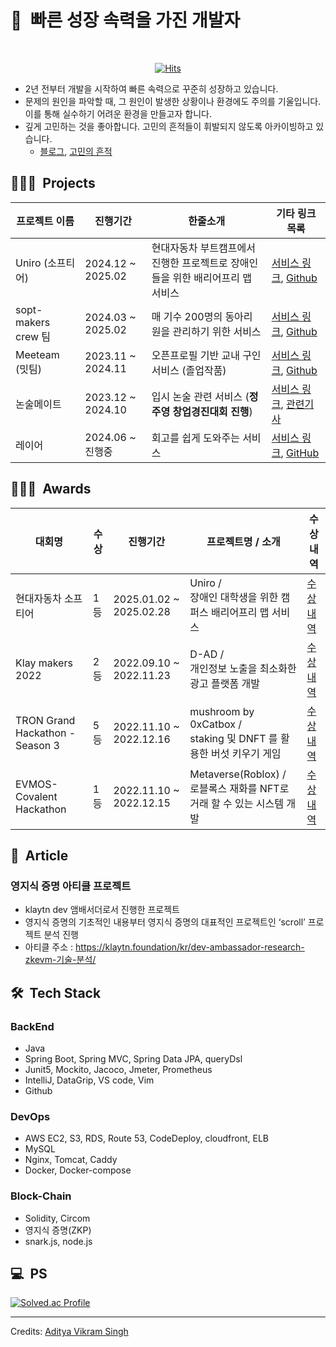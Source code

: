 <h1>🚀&nbsp; 빠른 성장 속력을 가진 개발자</h1>

<div align="center">
    <br>
  
[![Hits](https://hits.seeyoufarm.com/api/count/incr/badge.svg?url=https%3A%2F%2Fgithub.com%2Fmikekks&count_bg=%236F8AE3&title_bg=%23E98A8A&icon=&icon_color=%23E7E7E7&title=hits&edge_flat=false)](https://hits.seeyoufarm.com)
 
</div>

* 2년 전부터 개발을 시작하여 빠른 속력으로 꾸준히 성장하고 있습니다.
* 문제의 원인을 파악할 때, 그 원인이 발생한 상황이나 환경에도 주의를 기울입니다. 이를 통해 실수하기 어려운 환경을 만들고자 합니다.
* 깊게 고민하는 것을 좋아합니다. 고민의 흔적들이 휘발되지 않도록 아카이빙하고 있습니다.
    * [블로그](https://gamxong.tistory.com), [고민의 흔적](https://github.com/mikekks/traces-of-thought)

## 👨🏻‍💻 &nbsp;Projects

| 프로젝트 이름 | 진행기간       | 한줄소개             | 기타 링크 목록                   |
|---------------|---------------|---------------------|----------------------------------|
|  Uniro (소프티어)   | 2024.12 ~ 2025.02 | 현대자동차 부트캠프에서 진행한 프로젝트로 장애인들을 위한 배리어프리 맵 서비스 | [서비스 링크](https://www.uniro.site/), [Github](https://github.com/softeer5th/Team2-Getit) |
|  sopt-makers crew 팀   | 2024.03 ~ 2025.02 | 매 기수 200명의 동아리원을 관리하기 위한 서비스 | [서비스 링크](https://playground.sopt.org/), [Github](https://github.com/sopt-makers/sopt-crew-backend) |
| Meeteam (밋팀)   | 2023.11 ~ 2024.11  | 오픈프로필 기반 교내 구인 서비스 (졸업작품)    | [서비스 링크](https://www.meeteam.co.kr), [Github](https://github.com/MeeTeamIdle/MeeTeam_BackEnd) |
| 논술메이트  | 2023.12 ~ 2024.10 | 입시 논술 관련 서비스 (**정주영 창업경진대회 진행**) | [서비스 링크](https://www.nonsoolmate.com/), [관련기사](https://www.mk.co.kr/news/it/11170786)   |
| 레이어   | 2024.06 ~ 진행중 | 회고를 쉽게 도와주는 서비스 | [서비스 링크](https://www.layerapp.io/), [GitHub](https://github.com/depromeet/layer-server)    |


## 👨🏻‍💻 &nbsp;Awards

| 대회명 |   수상     | 진행기간             | 프로젝트명 / 소개                  | 수상내역                  |
|---------------|---------------|---------------------|----------------------------------|---------------------|
| 현대자동차 소프티어 | 1등  | 2025.01.02 ~ 2025.02.28 |  Uniro /<br>장애인 대학생을 위한 캠퍼스 배리어프리 맵 서비스  | [수상내역](https://www.notion.so/1ac796e8d5dd80e0aceeee11ee94ff4f?pvs=4) |
| Klay makers 2022 | 2등  | 2022.09.10 ~ 2022.11.23 |  D-AD /<br>개인정보 노출을 최소화한 광고 플랫폼 개발  | [수상내역](https://medium.com/klaytn-kr/글로벌-해커톤-klaymakers22-수상자-공개-83a709903d68) |
| TRON Grand Hackathon - Season 3 | 5등  | 2022.11.10 ~ 2022.12.16 |  mushroom by 0xCatbox /<br> staking 및 DNFT 를 활용한 버섯 키우기 게임  | [수상내역](https://cointelegraph.com/press-releases/tron-grand-hackathon-2022-season-3-winners-announced) |
| EVMOS-Covalent Hackathon  | 1등  | 2022.11.10 ~ 2022.12.15 |  Metaverse(Roblox) /<br> 로블록스 재화를 NFT로 거래 할 수 있는 시스템 개발 | [수상 내역](https://medium.com/encode-club/evmos-covalent-onemillionwallets-hackathon-prizewinners-and-summary-22fca2302c37) |


## 📝 &nbsp;Article

### 영지식 증명 아티클 프로젝트
* klaytn dev 앰배서더로서 진행한 프로젝트
* 영지식 증명의 기초적인 내용부터 영지식 증명의 대표적인 프로젝트인 ‘scroll’ 프로젝트 분석 진행
* 아티클 주소 : https://klaytn.foundation/kr/dev-ambassador-research-zkevm-기술-분석/

## 🛠 &nbsp;Tech Stack
### BackEnd
* Java
* Spring Boot, Spring MVC, Spring Data JPA, queryDsl
* Junit5, Mockito, Jacoco, Jmeter, Prometheus
* IntelliJ, DataGrip, VS code, Vim
* Github

### DevOps
* AWS EC2, S3, RDS, Route 53, CodeDeploy, cloudfront, ELB
* MySQL
* Nginx, Tomcat, Caddy
* Docker, Docker-compose

### Block-Chain
* Solidity, Circom
* 영지식 증명(ZKP)
* snark.js, node.js

## 💻 &nbsp;PS
[![Solved.ac Profile](http://mazassumnida.wtf/api/v2/generate_badge?boj=mikekks)](https://solved.ac/mikekks/)


-----
Credits: [Aditya Vikram Singh](https://github.com/AVS1508)

